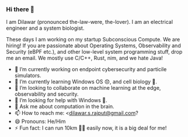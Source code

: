 ### Hi there 👋

I am Dilawar (pronounced the-law-were, the-lover). I am an electrical engineer and a system biologist.

These days I am working on my startup Subconscious Compute. We are hiring! If you are passionate about
Operating Systems, Observability and Security (eBPF etc.), and other low-level system programming stuff,
drop me an email. We mostly use C/C++, Rust, nim, and we hate Java! 

- 🔭 I’m currently working on endpoint cybersecurity and particile simulators.
- 🌱 I’m currently learning Windows OS 😞, and cell biology 🌛.
- 👯 I’m looking to collaborate on machine learning at the edge, observability and security. 
- 🤔 I’m looking for help with Windows 🦖.
- 💬 Ask me about computation in the brain.
- 📫 How to reach me: <dilawar.s.rajput@gmail.com?
- 😄 Pronouns: He/Him
- ⚡ Fun fact: I can run 10km 🏃‍♂️ easily now, it is a big deal for me!
